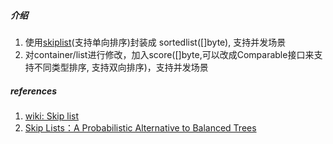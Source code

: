##### 介绍

1. 使用[skiplist](https://github.com/huandu/skiplist)(支持单向排序)封装成 sortedlist([]byte), 支持并发场景 
2. 对container/list进行修改，加入score([]byte,可以改成Comparable接口来支持不同类型排序, 支持双向排序)，支持并发场景

##### references

1. [wiki: Skip list](https://en.wikipedia.org/wiki/Skip_list)
1. [Skip Lists：A Probabilistic Alternative to Balanced Trees](https://15721.courses.cs.cmu.edu/spring2018/papers/08-oltpindexes1/pugh-skiplists-cacm1990.pdf)

